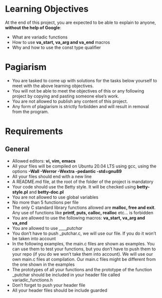 
# Learning Objectives

At the end of this project, you are expected to be able to explain to anyone, **without the help of Google**:

   - What are variadic functions
   - How to use **va_start, va_arg and va_end** macros
   - Why and how to use the const type qualifier

# Pagiarism

   - You are tasked to come up with solutions for the tasks below yourself to meet with the above learning objectives.
   - You will not be able to meet the objectives of this or any following project by copying and pasting someone else’s work.
   - You are not allowed to publish any content of this project.
   - Any form of plagiarism is strictly forbidden and will result in removal from the program.

# Requirements
## General

   - Allowed editors: **vi, vim, emacs**
   - All your files will be compiled on Ubuntu 20.04 LTS using gcc, using the options **-Wall -Werror -Wextra -pedantic -std=gnu89**
   - All your files should end with a new line
   - A README.md file, at the root of the folder of the project is mandatory
   - Your code should use the Betty style. It will be checked using **betty-style.pl** and **betty-doc.pl**
   - You are not allowed to use global variables
   - No more than 5 functions per file
   - The only C standard library functions allowed are **malloc, free and exit**. Any use of functions like **printf, puts, calloc, realloc** etc… is forbidden
   - You are allowed to use the following macros: **va_start, va_arg and va_end**
   - You are allowed to use _____putchar_
   - You don’t have to push _putchar.c, we will use our file. If you do it won’t be taken into account
   - In the following examples, the main.c files are shown as examples. You can use them to test your functions, but you don’t have to push them to your repo (if you      do we won’t take them into account). We will use our own main.c files at compilation. Our main.c files might be different from the one shown in the examples
   - The prototypes of all your functions and the prototype of the function _putchar should be included in your header file called variadic_functions.h
   - Don’t forget to push your header file
   - All your header files should be include guarded

